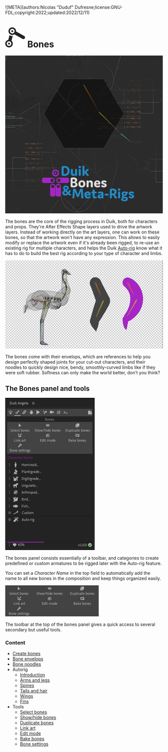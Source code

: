 ![META](authors:Nicolas "Duduf" Dufresne;license:GNU-FDL;copyright:2022;updated:2022/12/11)

# ![](../../img/duik/icons/bones.svg) Bones

![](../../img/duik/bones/bones_demo.gif)

The bones are the core of the rigging process in Duik, both for characters and props. They're After Effects Shape layers used to drive the artwork layers. Instead of working directly on the art layers, one can work on these bones, so that the artwork won't have any expression. This allows to easily modify or replace the artwork even if it's already been rigged, to re-use an existing rig for multiple characters, and helps the Duik [Auto-rig](autorig/index.md) know what it has to do to build the best rig according to your type of character and limbs.

![](../../img/duik/bones/bones_example.png)

The bones come with their envelops, which are references to help you design perfectly shaped joints for your cut-out characters, and their noodles to quickly design nice, bendy, smoothly-curved limbs like if they were soft rubber. Softness can only make the world better, don’t you think?

## The Bones panel and tools

![](../../img/duik/bones/bones_panel.png)

The bones panel consists essentially of a toolbar, and categories to create predefined or custom armatures to be rigged later with the Auto-rig feature.

You can set a *Character Name* in the top field to automatically add the name to all new bones in the composition and keep things organized easily.

![](../../img/duik/bones/toolbar.png)

The toolbar at the top of the bones panel gives a quick access to several secondary but useful tools.

### Content

- [Create bones](create-bones.md)
- [Bone envelops](envelops.md)
- [Bone noodles](noodles.md)
- Autorig
    - [Introduction](autorig/index.md)
    - [Arms and legs](autorig/leg.md)
    - [Spines](autorig/spine.md)
    - [Tails and hair](autorig/tail.md)
    - [Wings](autorig/wing.md)
    - [Fins](autorig/fin.md)
- Tools
    - [Select bones](tools/select.md)
    - [Show/hide bones](tools/show-hide.md)
    - [Duplicate bones](tools/duplicate.md)
    - [Link art](tools/link-art.md)
    - [Edit mode](tools/edit.md)
    - [Bake bones](tools/bake.md)
    - [Bone settings](tools/settings.md)
